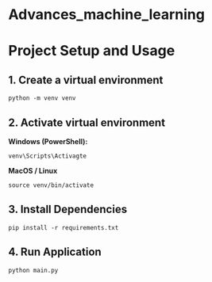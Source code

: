 # Advances_machine_learning

# Project Setup and Usage

## 1. Create a virtual environment
```
python -m venv venv
```

## 2. Activate virtual environment

**Windows (PowerShell):**

```
venv\Scripts\Activagte
```

**MacOS / Linux**
```
source venv/bin/activate
```

## 3. Install Dependencies
```
pip install -r requirements.txt
```

## 4. Run Application
```
python main.py
```